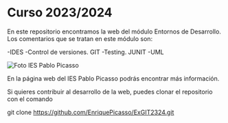 #   Curso 2023/2024

En este repositorio encontramos la web del módulo Entornos de Desarrollo. Los comentarios que se tratan en este módulo son:

-IDES
-Control de versiones. GIT
-Testing. JUNIT
-UML

![Foto IES Pablo Picasso](https://fpiespablopicasso.es/wp-content/uploads/2022/03/LOGOTIPO-IES-PABLO-PICASSO-texto-morado.png)

En la página web del IES Pablo Picasso podrás encontrar más información.

Si quieres contribuir al desarrollo de la web, puedes clonar el repositorio con el comando

git clone https://github.com/EnriquePicasso/ExGIT2324.git

